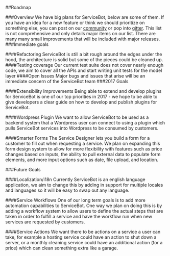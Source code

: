 ##Roadmap

###Overview
We have big plans for ServiceBot, below are some of them. If you have an idea 
for a new feature or think we should prioritize on something else, you can post 
on our [community](http://community.servicebot.io/) or pop into [gitter](https://gitter.im/service-bot/Lobby).
This list is not comprehensive and only details major items on our list. There
are many many small improvements that will be included with major releases. 
###Immediate goals

####Refactoring
ServiceBot is still a bit rough around the edges under the hood, the architecture
is solid but some of the pieces could be cleaned up.
####Testing coverage
Our current test suite does not cover nearly enough code, we aim to cover all the APIs and start writing 
unit tests for the model layer
####Open Issues
Major bugs and issues that arise will be an immediate concern of the ServiceBot team
###2017 Goals

####Extensibility Improvements
Being able to extend and develop plugins for ServiceBot is one of our top
priorities in 2017 - we hope to be able to give developers a clear guide on 
how to develop and publish plugins for ServiceBot.

####Wordpress Plugin
We want to allow ServiceBot to be used as a backend system that a Wordpress user can connect to using a plugin which pulls ServiceBot services into Wordpress to be consumed by customers.

####Smarter Forms
The Service Designer lets you build a form for a customer to fill out when requesting a service.
We plan on expanding this form design system to allow for more flexibility with features such as price changes based on inputs,
the ability to pull external data to populate form elements, and more input options such as date, file upload, and location.

###Future Goals

####Localization/i18n
Currently ServiceBot is an english language application, we aim to change this by 
adding in support for multiple locales and languages so it will be easy to swap out any language.
 
####Service Workflows
One of our long term goals is to add more automation capabilities to ServiceBot.
One way we plan on doing this is by adding a workflow system to allow users to define the actual steps 
that are taken in order to fulfill a service and have the workflow run when new services are requested by customers.

####Service Actions
We want there to be actions on a service a user can take, for example a hosting service could have an action to shut down a server, 
or a monthly cleaning service could have an additional action (for a price) which can clean something extra like a garage.



